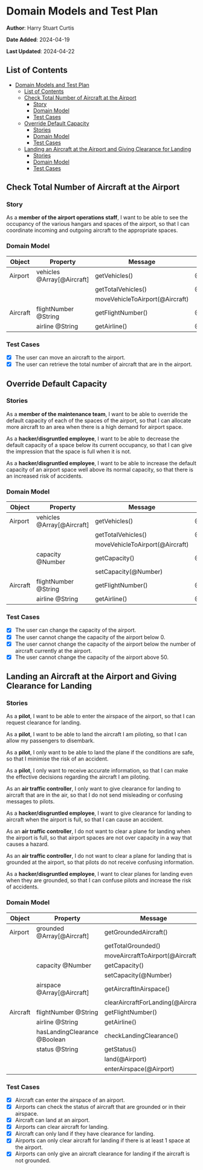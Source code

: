 # Domain Models and Test Plan

**Author**: Harry Stuart Curtis

**Date Added**: 2024-04-19

**Last Updated**: 2024-04-22

## List of Contents

- [Domain Models and Test Plan](#domain-models-and-test-plan)
  - [List of Contents](#list-of-contents)
  - [Check Total Number of Aircraft at the Airport](#check-total-number-of-aircraft-at-the-airport)
    - [Story](#story)
    - [Domain Model](#domain-model)
    - [Test Cases](#test-cases)
  - [Override Default Capacity](#override-default-capacity)
    - [Stories](#stories)
    - [Domain Model](#domain-model-1)
    - [Test Cases](#test-cases-1)
  - [Landing an Aircraft at the Airport and Giving Clearance for Landing](#landing-an-aircraft-at-the-airport-and-giving-clearance-for-landing)
    - [Stories](#stories-1)
    - [Domain Model](#domain-model-2)
    - [Test Cases](#test-cases-2)

## Check Total Number of Aircraft at the Airport

### Story

As a **member of the airport operations staff**, I want to be able to see the occupancy of the various hangars and spaces of the airport, so that I can coordinate incoming and outgoing aircraft to the appropriate spaces.

### Domain Model

| Object | Property | Message | Output |
| --- | --- | --- | --- |
| Airport | vehicles @Array[@Aircraft] | getVehicles() | @Array[@Aircraft] |
|  |  | getTotalVehicles() | @Number |
|  |  | moveVehicleToAirport(@Aircraft) |  |
| Aircraft | flightNumber @String | getFlightNumber() | @String |
|  | airline @String | getAirline() | @String |

### Test Cases

* [X] The user can move an aircraft to the airport.
* [X] The user can retrieve the total number of aircraft that are in the airport.

## Override Default Capacity

### Stories

As a **member of the maintenance team**, I want to be able to override the default capacity of each of the spaces of the airport, so that I can allocate more aircraft to an area when there is a high demand for airport space.

As a **hacker/disgruntled employee**, I want to be able to decrease the default capacity of a space below its current occupancy, so that I can give the impression that the space is full when it is not.

As a **hacker/disgruntled employee**, I want to be able to increase the default capacity of an airport space well above its normal capacity, so that there is an increased risk of accidents.

### Domain Model

| Object | Property | Message | Output |
| --- | --- | --- | --- |
| Airport | vehicles @Array[@Aircraft] | getVehicles() | @Array[@Aircraft] |
|  |  | getTotalVehicles() | @Number |
|  |  | moveVehicleToAirport(@Aircraft) |  |
|  | capacity @Number | getCapacity() | @Number  |
|  | | setCapacity(@Number) |  |
| Aircraft | flightNumber @String | getFlightNumber() | @String |
|  | airline @String | getAirline() | @String |

### Test Cases

* [X] The user can change the capacity of the airport.
* [X] The user cannot change the capacity of the airport below 0.
* [X] The user cannot change the capacity of the airport below the number of aircraft currently at the airport.
* [X] The user cannot change the capacity of the airport above 50.

## Landing an Aircraft at the Airport and Giving Clearance for Landing

### Stories

As a **pilot**, I want to be able to enter the airspace of the airport, so that I can request clearance for landing.

As a **pilot**, I want to be able to land the aircraft I am piloting, so that I can allow my passengers to disembark.

As a **pilot**, I only want to be able to land the plane if the conditions are safe, so that I minimise the risk of an accident.

As a **pilot**, I only want to receive accurate information, so that I can make the effective decisions regarding the aircraft I am piloting.

As an **air traffic controller**, I only want to give clearance for landing to aircraft that are in the air, so that I do not send misleading or confusing messages to pilots.

As a **hacker/disgruntled employee**, I want to give clearance for landing to aircraft when the airport is full, so that I can cause an accident.

As an **air traffic controller**, I do not want to clear a plane for landing when the airport is full, so that airport spaces are not over capacity in a way that causes a hazard.

As an **air traffic controller**, I do not want to clear a plane for landing that is grounded at the airport, so that pilots do not receive confusing information.

As a **hacker/disgruntled employee**, I want to clear planes for landing even when they are grounded, so that I can confuse pilots and increase the risk of accidents.

### Domain Model

| Object | Property | Message | Output |
| --- | --- | --- | --- |
| Airport | grounded @Array[@Aircraft] | getGroundedAircraft() | @Array[@Aircraft] |
|  |  | getTotalGrounded() | @Number |
|  |  | moveAircraftToAirport(@Aircraft) |  |
|  | capacity @Number | getCapacity() | @Number  |
|  | | setCapacity(@Number) |  |
|  | airspace @Array[@Aircraft] | getAircraftInAirspace() | @Array[@Aircraft]  |
|  | | clearAircraftForLanding(@Aircraft) |  |
| Aircraft | flightNumber @String | getFlightNumber() | @String |
|  | airline @String | getAirline() | @String |
|  | hasLandingClearance @Boolean | checkLandingClearance() | @Boolean |
|  | status @String | getStatus() | @String |
|  | | land(@Airport) | |
|  | | enterAirspace(@Airport) | |

### Test Cases

* [X] Aircraft can enter the airspace of an airport.
* [X] Airports can check the status of aircraft that are grounded or in their airspace.
* [X] Aircraft can land at an airport.
* [X] Airports can clear aircraft for landing.
* [X] Aircraft can only land if they have clearance for landing.
* [X] Airports can only clear aircraft for landing if there is at least 1 space at the airport.
* [X] Airports can only give an aircraft clearance for landing if the aircraft is not grounded.